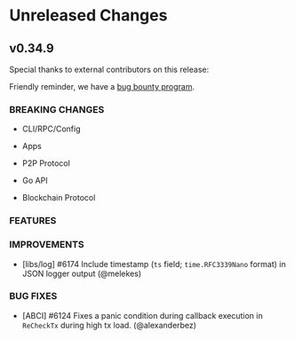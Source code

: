 # Unreleased Changes

## v0.34.9

Special thanks to external contributors on this release:

Friendly reminder, we have a [bug bounty program](https://hackerone.com/tendermint).

### BREAKING CHANGES

- CLI/RPC/Config

- Apps

- P2P Protocol

- Go API

- Blockchain Protocol

### FEATURES

### IMPROVEMENTS

- [libs/log] \#6174 Include timestamp (`ts` field; `time.RFC3339Nano` format) in JSON logger output (@melekes)

### BUG FIXES

- [ABCI] \#6124 Fixes a panic condition during callback execution in `ReCheckTx` during high tx load. (@alexanderbez)
